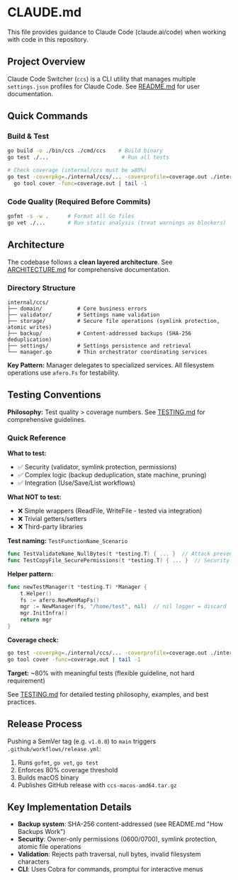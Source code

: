 # CLAUDE.md

This file provides guidance to Claude Code (claude.ai/code) when working with code in this repository.

## Project Overview

Claude Code Switcher (`ccs`) is a CLI utility that manages multiple `settings.json` profiles for Claude Code. See [README.md](README.md) for user documentation.

## Quick Commands

### Build & Test
```bash
go build -o ./bin/ccs ./cmd/ccs    # Build binary
go test ./...                       # Run all tests

# Check coverage (internal/ccs must be ≥80%)
go test -coverpkg=./internal/ccs/... -coverprofile=coverage.out ./internal/ccs/... && \
  go tool cover -func=coverage.out | tail -1
```

### Code Quality (Required Before Commits)
```bash
gofmt -s -w .      # Format all Go files
go vet ./...       # Run static analysis (treat warnings as blockers)
```

## Architecture

The codebase follows a **clean layered architecture**. See [ARCHITECTURE.md](ARCHITECTURE.md) for comprehensive documentation.

### Directory Structure
```
internal/ccs/
├── domain/           # Core business errors
├── validator/        # Settings name validation
├── storage/          # Secure file operations (symlink protection, atomic writes)
├── backup/           # Content-addressed backups (SHA-256 deduplication)
├── settings/         # Settings persistence and retrieval
└── manager.go        # Thin orchestrator coordinating services
```

**Key Pattern:** Manager delegates to specialized services. All filesystem operations use `afero.Fs` for testability.

## Testing Conventions

**Philosophy:** Test quality > coverage numbers. See [TESTING.md](TESTING.md) for comprehensive guidelines.

### Quick Reference

**What to test:**
- ✅ Security (validator, symlink protection, permissions)
- ✅ Complex logic (backup deduplication, state machine, pruning)
- ✅ Integration (Use/Save/List workflows)

**What NOT to test:**
- ❌ Simple wrappers (ReadFile, WriteFile - tested via integration)
- ❌ Trivial getters/setters
- ❌ Third-party libraries

**Test naming:** `TestFunctionName_Scenario`
```go
func TestValidateName_NullBytes(t *testing.T) { ... }  // Attack prevention
func TestCopyFile_SecurePermissions(t *testing.T) { ... }  // Security requirement
```

**Helper pattern:**
```go
func newTestManager(t *testing.T) *Manager {
    t.Helper()
    fs := afero.NewMemMapFs()
    mgr := NewManager(fs, "/home/test", nil)  // nil logger = discard
    mgr.InitInfra()
    return mgr
}
```

**Coverage check:**
```bash
go test -coverpkg=./internal/ccs/... -coverprofile=coverage.out ./internal/ccs/...
go tool cover -func=coverage.out | tail -1
```

**Target:** ~80% with meaningful tests (flexible guideline, not hard requirement)

See [TESTING.md](TESTING.md) for detailed testing philosophy, examples, and best practices.

## Release Process

Pushing a SemVer tag (e.g. `v1.0.0`) to `main` triggers `.github/workflows/release.yml`:
1. Runs `gofmt`, `go vet`, `go test`
2. Enforces 80% coverage threshold
3. Builds macOS binary
4. Publishes GitHub release with `ccs-macos-amd64.tar.gz`

## Key Implementation Details

- **Backup system**: SHA-256 content-addressed (see README.md "How Backups Work")
- **Security**: Owner-only permissions (0600/0700), symlink protection, atomic file operations
- **Validation**: Rejects path traversal, null bytes, invalid filesystem characters
- **CLI**: Uses Cobra for commands, promptui for interactive menus
